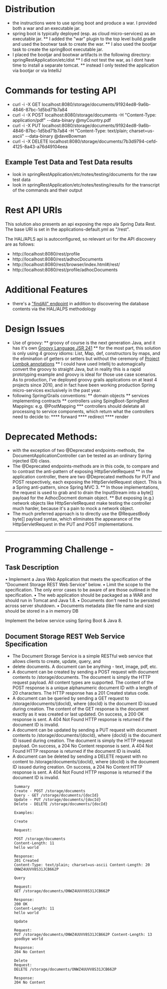 # Distribution

* the instructions were to use spring boot and produce a war. I provided both a war and an executable jar. 
* spring boot is typically deployed (esp. as cloud micro-services) as an executable jar. 
** I added the "war" plugin to the top level build.gradle and used the bootwar task to create the war. 
** I also used the bootjar task to create the springBoot executable jar. 
* I placed the bootjar and bootwar artifacts in the following directory: springRestApplication/etc/dist
** I did not test the war, as I dont have time to install a separate tomcat. 
** instead I only tested the application via bootjar or via IntelliJ 

# Commands for testing API

* curl -i -X GET localhost:8080/storage/documents/91924ed8-9a6b-4846-87bc-1d5bd71b7a84
* curl -i -X POST localhost:8080/storage/documents   -H "Content-Type: application/pdf"   --data-binary @myCountry.pdf
* curl -i -X PUT localhost:8080/storage/documents/91924ed8-9a6b-4846-87bc-1d5bd71b7a84 -H "Content-Type: text/plain; charset=us-ascii"   --data-binary @daveBowman
* curl -i -X DELETE localhost:8080/storage/documents/7b3d9794-cefd-4125-8a43-a76d49104eea

## Example Test Data and Test Data results

* look in springRestApplication/etc/notes/testing/documents for the raw test data
* look in springRestApplication/etc/notes/testing/results for the transcript of the commands and their output

# Rest API URIs

This solution also presents an api exposing the repo ala Spring Data Rest. The base URI is set in the 
applications-default.yml as "/rest". 

The HAL/APLS api is autoconfigured, so relevant uri for the API discovery are as follows: 

* http://localhost:8080/rest/profile
* http://localhost:8080/rest/adhocDocuments
* http://localhost:8080/rest/browser/index.html#/rest/
* http://localhost:8080/rest/profile/adhocDocuments

# Additional Features

* there's a ["findAll" endpoint](http://localhost:8080/storage/findAll) in addition to discovering the database contents via the HAL/ALPS methodology

# Design Issues

* Use of groovy: 
** groovy of course is the next generation Java, and it has it's own [Groovy Language JSR 241](https://jcp.org/en/jsr/detail?id=241)
** for the most part, this solution is only using 4 groovy idioms: List, Map, def, constructors by maps, and the 
elimination of getters or setters but without the ceremony of [Project Lombok annotations](https://projectlombok.org/) 
** I could have used Intellij to automagically convert the groovy to straight Java, but in reality this is a rapid 
prototyping example and groovy is ideal for those use case scenarios. As to production, I've deployed groovy grails 
applications on at least 4 projects since 2010, and in fact have been working production Spring micro-services 
exclusively in the past year. 
* following Spring/Grails conventions: 
** domain objects
** services implementing contracts
** controllers using SpingBoot-SpringRest Mappings: e.g. @PostMapping 
*** controllers should deletate all processing to service components, which return what the controllers need to 
decide to: 
**** forward
**** redirect 
**** render 

# Deprecated Methods: 

* with the exception of two @Deprecated endpoints-methods, the DocumentApplicationController can be tested as an 
ordinary Spring injected (DI) class. 
* The  @Deprecated endpoints-methods are in this code, to compare and to contrast the anti-pattern of exposing HttpServletRequest
** in the application controller, there are two @Deprecated methods for PUT and POST respectively, each 
exposing the HttpServletRequest object. This is a Spring anti-pattern, since Spring MVC 3. 
** In those implementations, the request is used to grab and to drain the InputStream into a byte[] payload for the 
AdhocDocment domain object. 
** But exposing (e.g.) network objects like HttpServletRequest make testing the controller much harder, because it's a
 pain to mock a network object. 
* The much preferred approach is to directly use the @RequestBody byte[] payload syntax, which eliminates the 
appearance of the HttpServletRequest in the PUT and POST implementations. 

-------------------------------------------------------------------------------------------
# Programming Challenge - 

## Task Description
• Implement a Java Web Application that meets the specification of the "Document Storage REST Web Service" below.
• Limit the scope to the specification. The only error cases to be aware of are those outlined in the specification.
• The web application should be packaged as a WAR and should run in Tomcat and Java 1.8.
• Documents don't need to be persisted across server shutdown.
• Documents metadata (like file name and size) should be stored in a in memory DB 

Implement the below service using Spring Boot & Java 8.

## Document Storage REST Web Service Specification
* The Document Storage Service is a simple RESTful web service that allows clients to create, update, query, and 
* delete documents. A document can be anything - text, image, pdf, etc.
* A document can be created by sending a POST request with document contents to /storage/documents. The document is simply the HTTP request payload. All content types are supported. The content of the POST response is a unique alphanumeric document ID with a length of 20 characters. The HTTP response has a 201 Created status code.
* A document can be queried by sending a GET request to /storage/documents/{docId}, where {docId} is the document ID issued during creation. The content of the GET response is the document exactly as it was created or last updated. On success, a 200 OK response is sent. A 404 Not Found HTTP response is returned if the document ID is invalid.
* A document can be updated by sending a PUT request with document contents to /storage/documents/{docId}, where {docId} is the document ID issued during creation. The document is simply the HTTP request payload. On success, a 204 No Content response is sent. A 404 Not Found HTTP response is returned if the document ID is invalid.
* A document can be deleted by sending a DELETE request with no content to /storage/documents/{docId}, where {docId} is the document ID issued during creation. On success, a 204 No Content HTTP response is sent. A 404 Not Found HTTP response is returned if the document ID is invalid.
```
    Summary
    Create - POST /storage/documents
    Query - GET /storage/documents/{docId} 
    Update - PUT /storage/documents/{docId} 
    Delete - DELETE /storage/documents/{docId}
     
    Examples:
    
    Create
    
    Request:
    
    POST /storage/documents
    Content-Length: 11
    hello world
    
    Response:
    201 Created
    Content-Type: text/plain; charset=us-ascii Content-Length: 20
    ONWZ4UUVV8S31JCB662P
    
    Query
    
    Request:
    GET /storage/documents/ONWZ4UUVV8S31JCB662P
    
    Response:
    200 OK
    Content-Length: 11
    hello world
    
    Update
    
    Request:
    PUT /storage/documents/ONWZ4UUVV8S31JCB662P Content-Length: 13
    goodbye world
    
    Response:
    204 No Content
    
    Delete
    Request:
    DELETE /storage/documents/ONWZ4UUVV8S31JCB662P
    
    Response:
    204 No Content
```



